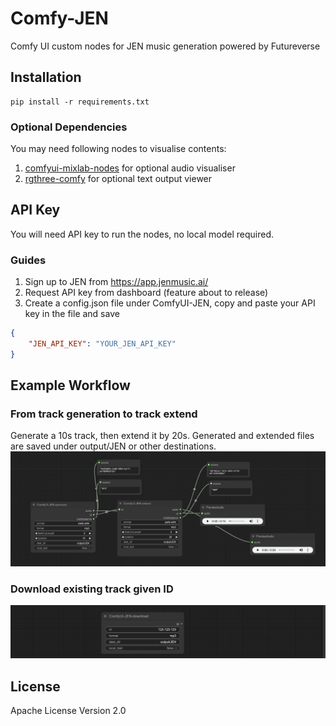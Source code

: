 # Comfy-JEN
Comfy UI custom nodes for JEN music generation powered by Futureverse
## Installation
```shell
pip install -r requirements.txt
```
### Optional Dependencies
You may need following nodes to visualise contents:
1. [comfyui-mixlab-nodes](https://github.com/shadowcz007/comfyui-mixlab-nodes) for optional audio visualiser
2. [rgthree-comfy](https://github.com/rgthree/rgthree-comfy) for optional text output viewer
## API Key
You will need API key to run the nodes, no local model required.

### Guides
1. Sign up to JEN from https://app.jenmusic.ai/
2. Request API key from dashboard (feature about to release)
3. Create a config.json file under ComfyUI-JEN, copy and paste your API key in the file and save
```json
{
    "JEN_API_KEY": "YOUR_JEN_API_KEY"
}
```
## Example Workflow
### From track generation to track extend
Generate a 10s track, then extend it by 20s. Generated and extended files are saved under output/JEN or other destinations.
![JEN-generate_extend](workflow/JEN-generate_extend.png)
### Download existing track given ID
![JEN-generate_extend](workflow/JEN-download.png)
## License
Apache License Version 2.0

